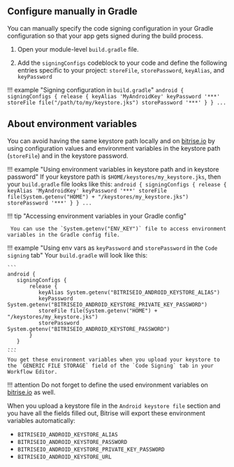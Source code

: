 
## Configure manually in Gradle

You can manually specify the code signing configuration in your Gradle configuration so that your app gets signed during the build process.

1. Open your module-level `build.gradle` file.

2. Add the `signingConfigs` codeblock to your code and define the following entries specific to your project:
`storeFile`, `storePassword`, `keyAlias`, and `keyPassword`


!!! example "Signing configuration in `build.gradle`"
     ```
     android {
         signingConfigs {
             release {
                 keyAlias 'MyAndroidKey'
                 keyPassword '***'
                 storeFile file("/path/to/my/keystore.jks")
                 storePassword '***'
             }
         }
     ...
     ```

## About environment variables

You can avoid having the same keystore path locally and on [bitrise.io](https://www.bitrise.io) by using configuration values and environment variables in the keystore path (`storeFile`) and in the keystore password.

!!! example "Using environment variables in keystore path and in keystore password"
    If your keystore path is `$HOME/keystores/my_keystore.jks`, then your `build.gradle` file looks like this:
    ```
    android {
       signingConfigs {
           release {
               keyAlias 'MyAndroidKey'
               keyPassword '***'
               storeFile file(System.getenv("HOME") + "/keystores/my_keystore.jks")
               storePassword '***'
           }
       }
    ...
    ```

!!! tip "Accessing environment variables in your Gradle config"

     You can use the `System.getenv("ENV_KEY")` file to access environment variables in the Gradle config file.

!!! example "Using env vars as `keyPassword` and `storePassword` in the `Code signing` tab"
    Your `build.gradle` will look like this:

    ```
    android {
       signingConfigs {
           release {
              keyAlias System.getenv("BITRISEIO_ANDROID_KEYSTORE_ALIAS")
              keyPassword System.getenv("BITRISEIO_ANDROID_KEYSTORE_PRIVATE_KEY_PASSWORD")
              storeFile file(System.getenv("HOME") + "/keystores/my_keystore.jks")
              storePassword System.getenv("BITRISEIO_ANDROID_KEYSTORE_PASSWORD")
           }
       }
    ...
    ```
    You get these environment variables when you upload your keystore to the `GENERIC FILE STORAGE` field of the `Code Signing` tab in your Workflow Editor.

!!! attention
    Do not forget to define the used environment variables on [bitrise.io](https://www.bitrise.io) as well.

When you upload a keystore file in the `Android keystore file` section and you have all the fields filled out, Bitrise will export these environment variables automatically:

  - `BITRISEIO_ANDROID_KEYSTORE_ALIAS`
  - `BITRISEIO_ANDROID_KEYSTORE_PASSWORD`
  - `BITRISEIO_ANDROID_KEYSTORE_PRIVATE_KEY_PASSWORD`
  - `BITRISEIO_ANDROID_KEYSTORE_URL`
